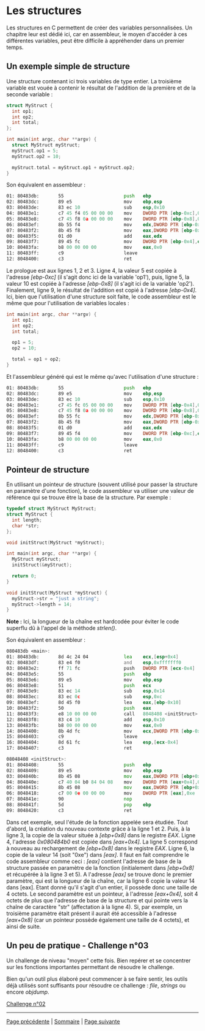 # Les structures
Les structures en C permettent de créer des variables personnalisées. Un chapitre leur est dédié ici, car en assembleur, le moyen d'accéder à ces différentes variables, peut être difficile à appréhender dans un premier temps.

## Un exemple simple de structure
Une structure contenant ici trois variables de type entier. La troisième variable est vouée à contenir le résultat de l'addition de la première et de la seconde variable :
```c
struct MyStruct {
  int op1;
  int op2;
  int total;
};

int main(int argc, char **argv) {
  struct MyStruct myStruct;
  myStruct.op1 = 5;
  myStruct.op2 = 10;

  myStruct.total = myStruct.op1 + myStruct.op2;
}
```

Son équivalent en assembleur :
```asm
01: 80483db:       55                      push   ebp
02: 80483dc:       89 e5                   mov    ebp,esp
03: 80483de:       83 ec 10                sub    esp,0x10
04: 80483e1:       c7 45 f4 05 00 00 00    mov    DWORD PTR [ebp-0xc],0x5
05: 80483e8:       c7 45 f8 0a 00 00 00    mov    DWORD PTR [ebp-0x8],0xa
06: 80483ef:       8b 55 f4                mov    edx,DWORD PTR [ebp-0xc]
07: 80483f2:       8b 45 f8                mov    eax,DWORD PTR [ebp-0x8]
08: 80483f5:       01 d0                   add    eax,edx
09: 80483f7:       89 45 fc                mov    DWORD PTR [ebp-0x4],eax
10: 80483fa:       b8 00 00 00 00          mov    eax,0x0
11: 80483ff:       c9                      leave
12: 8048400:       c3                      ret
```

Le prologue est aux lignes 1, 2 et 3. Ligne 4, la valeur 5 est copiée à l'adresse _[ebp-0xc]_ (il s'agit donc ici de la variable 'op1'), puis, ligne 5, la valeur 10 est copiée à l'adresse _[ebp-0x8]_ (il s'agit ici de la variable 'op2'). Finalement, ligne 9, le résultat de l'addition est copié à l'adresse _[ebp-0x4]_. Ici, bien que l'utilisation d'une structure soit faite, le code assembleur est le même que pour l'utilisation de variables locales :
```c
int main(int argc, char **argv) {
  int op1;
  int op2;
  int total;

  op1 = 5;
  op2 = 10;

  total = op1 + op2;
}
```

Et l'assembleur généré qui est le même qu'avec l'utilisation d'une structure :
```asm
01: 80483db:       55                      push   ebp
02: 80483dc:       89 e5                   mov    ebp,esp
03: 80483de:       83 ec 10                sub    esp,0x10
04: 80483e1:       c7 45 fc 05 00 00 00    mov    DWORD PTR [ebp-0x4],0x5
05: 80483e8:       c7 45 f8 0a 00 00 00    mov    DWORD PTR [ebp-0x8],0xa
06: 80483ef:       8b 55 fc                mov    edx,DWORD PTR [ebp-0x4]
07: 80483f2:       8b 45 f8                mov    eax,DWORD PTR [ebp-0x8]
08: 80483f5:       01 d0                   add    eax,edx
09: 80483f7:       89 45 f4                mov    DWORD PTR [ebp-0xc],eax
10: 80483fa:       b8 00 00 00 00          mov    eax,0x0
11: 80483ff:       c9                      leave
12: 8048400:       c3                      ret
```

## Pointeur de structure
En utilisant un pointeur de structure (souvent utilisé pour passer la structure en paramètre d'une fonction), le code assembleur va utiliser une valeur de référence qui se trouve être la base de la structure. Par exemple :
```c
typedef struct MyStruct MyStruct;
struct MyStruct {
  int length;
  char *str;
};

void initStruct(MyStruct *myStruct);

int main(int argc, char **argv) {
  MyStruct myStruct;
  initStruct(&myStruct);

  return 0;
}

void initStruct(MyStruct *myStruct) {
  myStruct->str = "just a string";
  myStruct->length = 14;
}
```
**Note :** Ici, la longueur de la chaîne est hardcodée pour éviter le code superflu dû à l'appel de la méthode _strlen()_.

Son équivalent en assembleur :
```asm
080483db <main>:
01: 80483db:       8d 4c 24 04             lea    ecx,[esp+0x4]
02: 80483df:       83 e4 f0                and    esp,0xfffffff0
03: 80483e2:       ff 71 fc                push   DWORD PTR [ecx-0x4]
04: 80483e5:       55                      push   ebp
05: 80483e6:       89 e5                   mov    ebp,esp
06: 80483e8:       51                      push   ecx
07: 80483e9:       83 ec 14                sub    esp,0x14
08: 80483ec:       83 ec 0c                sub    esp,0xc
09: 80483ef:       8d 45 f0                lea    eax,[ebp-0x10]
10: 80483f2:       50                      push   eax
11: 80483f3:       e8 10 00 00 00          call   8048408 <initStruct>
12: 80483f8:       83 c4 10                add    esp,0x10
13: 80483fb:       b8 00 00 00 00          mov    eax,0x0
14: 8048400:       8b 4d fc                mov    ecx,DWORD PTR [ebp-0x4]
15: 8048403:       c9                      leave
16: 8048404:       8d 61 fc                lea    esp,[ecx-0x4]
17: 8048407:       c3                      ret

08048408 <initStruct>:
01: 8048408:       55                      push   ebp
02: 8048409:       89 e5                   mov    ebp,esp
03: 804840b:       8b 45 08                mov    eax,DWORD PTR [ebp+0x8]
04: 804840e:       c7 40 04 b0 84 04 08    mov    DWORD PTR [eax+0x4],0x80484b0
05: 8048415:       8b 45 08                mov    eax,DWORD PTR [ebp+0x8]
06: 8048418:       c7 00 0e 00 00 00       mov    DWORD PTR [eax],0xe
07: 804841e:       90                      nop
08: 804841f:       5d                      pop    ebp
09: 8048420:       c3                      ret
```

Dans cet exemple, seul l'étude de la fonction appelée sera étudiée. Tout d'abord, la création du nouveau contexte grâce à la ligne 1 et 2. Puis, à la ligne 3, la copie de la valeur située à _[ebp+0x8]_ dans le registre _EAX_. Ligne 4, l'adresse _0x080484b0_ est copiée dans _[eax+0x4]_. La ligne 5 correspond à nouveau au rechargement de _[ebp+0x8]_ dans le registre _EAX_. Ligne 6, la copie de la valeur 14 (soit "0xe") dans _[eax]_. Il faut en fait comprendre le code assembleur comme ceci : _[eax]_ contient l'adresse de base de la structure passée en paramètre de la fonction (initialement dans _[ebp+0x8]_ et récupérée à la ligne 3 et 5). A l'adresse _[eax]_ se trouve donc le premier paramètre, qui est la longueur de la chaîne, car la ligne 6 copie la valeur 14 dans [eax]. Etant donné qu'il s'agit d'un entier, il possède donc une taille de 4 octets. Le second paramètre est un pointeur, à l'adresse _[eax+0x4]_, soit 4 octets de plus que l'adresse de base de la structure et qui pointe vers la chaîne de caractère "str" (affectation à la ligne 4). Si, par exemple, un troisième paramètre était présent il aurait été accessible à l'adresse _[eax+0x8]_ (car un pointeur possède également une taille de 4 octets), et ainsi de suite.

## Un peu de pratique - Challenge n°03
Un challenge de niveau "moyen" cette fois. Bien repérer et se concentrer sur les fonctions importantes permettant de résoudre le challenge.

Bien qu'un outil plus élaboré peut commencer à se faire sentir, les outils déjà utilisés sont suffisants pour résoudre ce challenge : _file_, _strings_ ou encore _objdump_.

[Challenge n°02](../../challenges/architecture-x86-x86_64/un_peu_de_pratique-challenge_03/README.md)

---

[Page précédente](09.Les-fonctions.md) | [Sommaire](../../README.md) | [Page suivante](11.De_x86_a_x64.md)